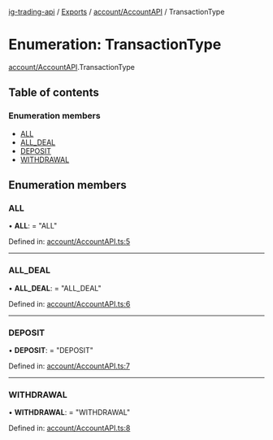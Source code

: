 [ig-trading-api](../README.md) / [Exports](../modules.md) / [account/AccountAPI](../modules/account_accountapi.md) / TransactionType

# Enumeration: TransactionType

[account/AccountAPI](../modules/account_accountapi.md).TransactionType

## Table of contents

### Enumeration members

- [ALL](account_accountapi.transactiontype.md#all)
- [ALL_DEAL](account_accountapi.transactiontype.md#all_deal)
- [DEPOSIT](account_accountapi.transactiontype.md#deposit)
- [WITHDRAWAL](account_accountapi.transactiontype.md#withdrawal)

## Enumeration members

### ALL

• **ALL**: = "ALL"

Defined in: [account/AccountAPI.ts:5](https://github.com/bennycode/ig-trading-api/blob/2436905/src/account/AccountAPI.ts#L5)

---

### ALL_DEAL

• **ALL_DEAL**: = "ALL_DEAL"

Defined in: [account/AccountAPI.ts:6](https://github.com/bennycode/ig-trading-api/blob/2436905/src/account/AccountAPI.ts#L6)

---

### DEPOSIT

• **DEPOSIT**: = "DEPOSIT"

Defined in: [account/AccountAPI.ts:7](https://github.com/bennycode/ig-trading-api/blob/2436905/src/account/AccountAPI.ts#L7)

---

### WITHDRAWAL

• **WITHDRAWAL**: = "WITHDRAWAL"

Defined in: [account/AccountAPI.ts:8](https://github.com/bennycode/ig-trading-api/blob/2436905/src/account/AccountAPI.ts#L8)
